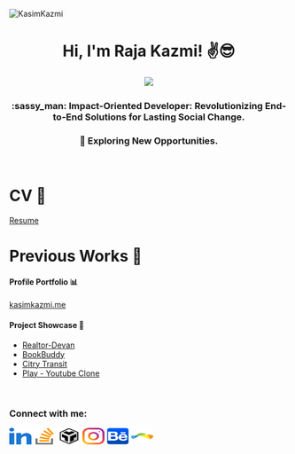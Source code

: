 <!--
**kasimkazmi/KasimKazmi** is a ✨ _special_ ✨ repository because its `README.md` (this file) appears on your GitHub profile.

Here are some ideas to get you started:

- 🔭 I’m currently working on ...
- 🌱 I’m currently learning ...
- 👯 I’m looking to collaborate on ...
- 🤔 I’m looking for help with ...
- 💬 Ask me about ...
- 📫  How to reach me: **kasimkazmi27@gmail.com**
- 😄 Pronouns: ...
- ⚡ Fun fact: ...
   :art: Portfolio: https://github.com/kasimkazmi <br>

   :sparkles: Favorite Tech: HTML, CSS, Bootstrap, JavaScript, React-Native, ... <br>
     <h4> :star_struck: Tools Preference: VS-Code, XD, XCODE, Android Studio, Visual Paradigm ... <br></h4>
-->

<p align="left">
  <img src="https://komarev.com/ghpvc/?username=kasimkazmi&label=Profile%20views&color=0e75b6&style=flat"
    alt="KasimKazmi" />
</p>

<h1 align="center">Hi, I'm Raja Kazmi! ✌️😎</h1>
<p align="center">
  <!-- copywrite reserve by-> Typing SVG by DenverCoder1 - https://github.com/DenverCoder1/readme-typing-svg -->
  <img src="https://readme-typing-svg.demolab.com?font=Jersey+10+Charted&size=30&pause=1000&color=FFFFFF&background=25B14400&center=true&vCenter=true&random=false&width=900&height=30&lines=Full+Stack+Web+%26+Mobile+App+Developer;Embracing+continuous+learning+enables+me+to+continually+discover+new+things." />
</p>

<p align="center">
  <samp>
    <h3 align="center">
      :sassy_man: Impact-Oriented Developer: Revolutionizing End-to-End
      Solutions for Lasting Social Change.
<!--   <h3 align="center">
   👨‍💼Co-founder of <a href="https://santeck.in/" target="_blank">Santeck.in,</a>
  empowering businesses through software development, UI/UX design, and more. 💻
</h3> -->
     <h3 align="center">
      🌱 Exploring New Opportunities.
    </h3>
  </samp>
</p>

<br />

**CV** 📄
================ 
[Resume](https://read.cv/kasimkazmi) 


**Previous Works** 💼
================

#### Profile Portfolio 📊
<a href="https://www.kasimkazmi.me/" target="_blank">kasimkazmi.me</a>

#### Project Showcase 🎨
<ul>

   <li>
        <a href="https://www.realtor-devan.com/" target="_blank">Realtor-Devan</a>
  </li>
     <!-- Book Buddy Nest-js Project -->
  <li>
    <a href="https://bookbuddy-app-next-js.vercel.app/home" target="_blank">BookBuddy</a>
  </li>
        <!-- City Transit React-Native -->

<li>
    <a href="https://youtu.be/qLsCfpwcStQ/" target="_blank">Citry Transit</a>
  </li>
<!-- Play Youtube Clone Frontend Project -->

<li>
    <a href="https://video-streaming-frontend-gilt.vercel.app/" target="_blank">Play - Youtube Clone</a>
  </li>


   

<!-- react-toolkit-Todo-Frontend Project -->

<!--   <!-- Kaya Perfume react-js Project -->

<!--   <li>
    <a href="https://vercel.com/kasimkazmis-projects/kaya-perfume-react-js" target="_blank">Kaya-Perfume-react-js</a>
  </li>

   <li>
    <a href="https://vercel.com/kasimkazmis-projects/react-toolkit-todo-frontend" target="_blank">react-toolkit-Todo-Frontend</a>
  </li> 
 -->


</ul>
</br>
<h3 align="left">Connect with me:</h3>
<p align="left">

  <a href="https://linkedin.com/in/https://www.linkedin.com/in/kasim-kazmi-18b4b511a/" target="blank"><img
      align="center"
      src="https://raw.githubusercontent.com/kasimkazmi/Social-Media-Icons/58afca08375fa93ca4d9e574befa4c83fa3d11f7/linked-in-alt.svg"
      alt="https://www.linkedin.com/in/kasim-kazmi-18b4b511a/" height="30" width="40" /></a>
  <a href="https://stackoverflow.com/users/24688483/kasim-kazmi" target="blank"><img align="center"
      src="https://raw.githubusercontent.com/kasimkazmi/Social-Media-Icons/02fb5787d00ddffba7dfb96e10fc459622d754bb/stack-overflow.svg"
      alt="24688483/kasim-kazmi" height="30" width="40" /></a>
  <a href="https://codesandbox.com/https://codesandbox.io/u/kasimkazmi27" target="blank"><img align="center"
      src="https://raw.githubusercontent.com/kasimkazmi/Social-Media-Icons/9b9bfb57c594bbfa7746bda46cc84c442234e575/codesandbox.svg"
      alt="https://codesandbox.io/u/kasimkazmi27" height="30" width="40" /></a>
  <a href="https://instagram.com/https://www.instagram.com/its_always_be_me/" target="blank"><img align="center"
      src="https://raw.githubusercontent.com/kasimkazmi/Social-Media-Icons/d8ea52b8ea09e715d1f46bca4e041cfe616be680/instagram.svg"
      alt="https://www.instagram.com/its_always_be_me/" height="30" width="40" /></a>
  <a href="https://www.behance.net/https://www.behance.net/rajakarajaka1" target="blank"><img align="center"
      src="https://raw.githubusercontent.com/kasimkazmi/Social-Media-Icons/8895448254a83c804e9a2585de13f1d806da2bdb/behance.svg"
      alt="https://www.behance.net/rajakarajaka1" height="30" width="40" /></a>
  <a href="https://www.topcoder.com/members/kasim_kazmi" target="blank"><img align="center"
      src="https://raw.githubusercontent.com/kasimkazmi/Social-Media-Icons/8895448254a83c804e9a2585de13f1d806da2bdb/topcoder.svg"
      alt="kasim_kazmi" height="30" width="40" /></a>
</p>
</br>
<!-- 
<h2 align="center">Languages and Tools:</h2>
<h3 align="left">Frontend Technologies:</h3>
<p align="left">
  <a href="https://www.w3schools.com/html/" target="_blank" rel="noreferrer">
    <img src="https://raw.githubusercontent.com/kasimkazmi/Social-Media-Icons/eca33ee2a26db45cb924606d34589e0452bf10af/html5-original.svg"
      alt="html5" width="40" height="40" />
  </a>
  <a href="https://www.w3schools.com/css/" target="_blank" rel="noreferrer">
    <img src="https://raw.githubusercontent.com/kasimkazmi/Social-Media-Icons/eca33ee2a26db45cb924606d34589e0452bf10af/css3-original.svg"
      alt="css3" width="40" height="40" />
  </a>
  <a href="https://developer.mozilla.org/en-US/docs/Web/JavaScript" target="_blank" rel="noreferrer">
    <img src="https://raw.githubusercontent.com/kasimkazmi/Social-Media-Icons/eca33ee2a26db45cb924606d34589e0452bf10af/javascript.svg"
      alt="javascript" width="40" height="40" />
  </a>
  <a href="https://reactjs.org/" target="_blank" rel="noreferrer">
    <img src="https://raw.githubusercontent.com/kasimkazmi/Social-Media-Icons/eca33ee2a26db45cb924606d34589e0452bf10af/react-original.svg"
      alt="react" width="40" height="40" />
  </a>
  -->

<!-- 
  <a href="https://getbootstrap.com" target="_blank" rel="noreferrer">
    <img src="https://raw.githubusercontent.com/kasimkazmi/Social-Media-Icons/eca33ee2a26db45cb924606d34589e0452bf10af/bootstrap-original.svg"
      alt="bootstrap" width="40" height="40" />
  </a>

  <a href="https://tailwindcss.com/" target="_blank" rel="noreferrer">
    <img src="https://raw.githubusercontent.com/kasimkazmi/Social-Media-Icons/d9ef54b3e67b4202cbf7617f0ad710b83adb0581/tailwindcss-original.svg" alt="tailwind" width="40" height="40" />
  </a>
</p>
<h3 align="right">Backend Technologies:</h3>
<p align="right">
  <a href="https://nodejs.org" target="_blank" rel="noreferrer">
    <img src="https://raw.githubusercontent.com/kasimkazmi/Social-Media-Icons/15f7bb15760633e84ae325fe9e784bda83cc8d9b/nodejs-original.svg"
      alt="nodejs" width="40" height="40" />
  </a>
  <a href="https://expressjs.com" target="_blank" rel="noreferrer">
    <img src="https://raw.githubusercontent.com/kasimkazmi/Social-Media-Icons/15f7bb15760633e84ae325fe9e784bda83cc8d9b/express-original.svg"
      alt="express" width="40" height="40" />
  </a>
  <a href="https://www.php.net" target="_blank" rel="noreferrer">
    <img src="https://raw.githubusercontent.com/kasimkazmi/Social-Media-Icons/15f7bb15760633e84ae325fe9e784bda83cc8d9b/php-original.svg" alt="php" width="40"
      height="40" />
  </a>

  <a href="https://www.java.com" target="_blank" rel="noreferrer">
    <img src="https://raw.githubusercontent.com/kasimkazmi/Social-Media-Icons/15f7bb15760633e84ae325fe9e784bda83cc8d9b/java-original.svg" alt="java"
      width="40" height="40" />
  </a>
  <a href="https://www.mysql.com/" target="_blank" rel="noreferrer">
    <img src="https://raw.githubusercontent.com/kasimkazmi/Social-Media-Icons/15f7bb15760633e84ae325fe9e784bda83cc8d9b/mysql-original.svg"
      alt="mysql" width="40" height="40" />
  </a>
  <a href="https://www.postgresql.org" target="_blank" rel="noreferrer">
    <img
      src="https://raw.githubusercontent.com/kasimkazmi/Social-Media-Icons/15f7bb15760633e84ae325fe9e784bda83cc8d9b/postgresql-original.svg"
      alt="postgresql" width="40" height="40" />
  </a>
  <a href="https://firebase.google.com/" target="_blank" rel="noreferrer">
    <img src="https://raw.githubusercontent.com/kasimkazmi/Social-Media-Icons/15f7bb15760633e84ae325fe9e784bda83cc8d9b/firebase-original.svg" alt="firebase" width="40" height="40" />
  </a>
  <a href="https://aws.amazon.com/amplify/" target="_blank" rel="noreferrer"> <img
    src="https://docs.amplify.aws/assets/logo-dark.svg" alt="amplify" width="40" height="40" /> </a>
  <a href="https://aws.amazon.com" target="_blank" rel="noreferrer">
    <img
      src="https://raw.githubusercontent.com/kasimkazmi/Social-Media-Icons/8b1471914281d582ad580276aa9dfb49b2c49808/amazonwebservices.svg"
      alt="aws" width="40" height="40" />
  </a>
</p>
-->




  
   
